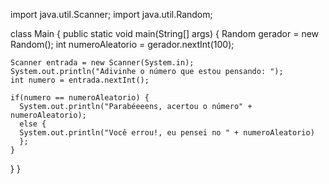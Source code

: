 import java.util.Scanner;
import java.util.Random;

class Main {
  public static void main(String[] args) {
    Random gerador = new Random();
    int numeroAleatorio = gerador.nextInt(100);

    Scanner entrada = new Scanner(System.in);
    System.out.println("Adivinhe o número que estou pensando: ");
    int numero = entrada.nextInt();

    if(numero == numeroAleatorio) {
      System.out.println("Parabéeeens, acertou o número" + numeroAleatorio);
      else {
      System.out.println("Você errou!, eu pensei no " + numeroAleatorio)
      };
    }
  }
}